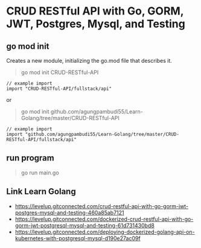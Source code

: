 
# CRUD RESTful API with Go, GORM, JWT, Postgres, Mysql, and Testing
## go mod init
Creates a new module, initializing the go.mod file that describes it.
> go mod init CRUD-RESTful-API
```
// example import
import "CRUD-RESTful-API/fullstack/api"
```
or
> go mod init github.com/agungpambudi55/Learn-Golang/tree/master/CRUD-RESTful-API
```
// example import
import "github.com/agungpambudi55/Learn-Golang/tree/master/CRUD-RESTful-API/fullstack/api"
```

## run program
> go run main.go

## Link Learn Golang
- https://levelup.gitconnected.com/crud-restful-api-with-go-gorm-jwt-postgres-mysql-and-testing-460a85ab7121
- https://levelup.gitconnected.com/dockerized-crud-restful-api-with-go-gorm-jwt-postgresql-mysql-and-testing-61d731430bd8
- https://levelup.gitconnected.com/deploying-dockerized-golang-api-on-kubernetes-with-postgresql-mysql-d190e27ac09f
